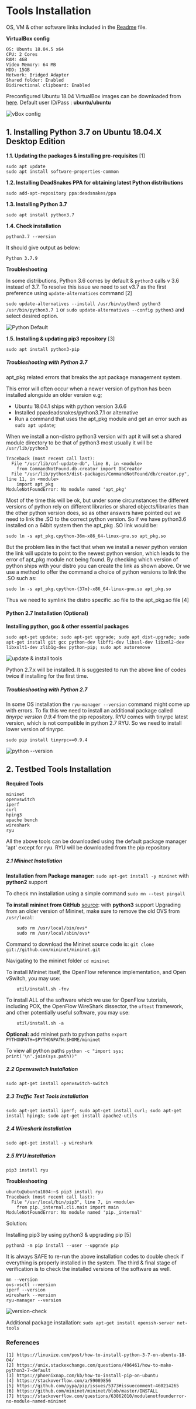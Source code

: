 # Tools Installation

OS, VM & other software links included in the [Readme](https://github.com/biplabro/SDN-hands-on_Openflow-Mininet-RYU/blob/master/README.md) file.

**VirtualBox config**

	OS: Ubuntu 18.04.5 x64
	CPU: 2 Cores 
	RAM: 4GB 
	Video Memory: 64 MB
	HDD: 15GB
	Network: Bridged Adapter
	Shared folder: Enabled
	Bidirectional clipboard: Enabled

Preconfigured Ubuntu 18.04 VirtualBox images can be downloaded from [here](https://www.linuxvmimages.com/images/ubuntu-1804/). Default user ID/Pass : **ubuntu/ubuntu**

![vBox config](https://github.com/biplabro/SDN-hands-on_Openflow-Mininet-RYU/blob/master/images/vbox.png)

## 1. Installing Python 3.7 on Ubuntu 18.04.X Desktop Edition

**1.1. Updating the packages & installing pre-requisites** [1]
```
sudo apt update
sudo apt install software-properties-common
```

**1.2. Installing DeadSnakes PPA for obtaining latest Python distributions**

```sudo add-apt-repository ppa:deadsnakes/ppa```

**1.3. Installing Python 3.7**

```sudo apt install python3.7```

**1.4. Check installation**

```python3.7 --version```

It should give output as below:

```Python 3.7.9```

**Troubleshooting**

In some distributions, Python 3.6 comes by default & ```python3``` calls v 3.6 instead of 3.7. To resolve this issue we need to set v3.7 as the first preference using ```update-alternatices``` command [2]

```sudo update-alternatives --install /usr/bin/python3 python3 /usr/bin/python3.7 1```
or
```sudo update-alternatives --config python3``` and select desired option.

![Python Default](https://github.com/biplabro/SDN-hands-on_Openflow-Mininet-RYU/blob/master/images/python3.7-default.png)

**1.5. Installing & updating pip3 repository** [3]

```sudo apt install python3-pip```

##### Troubleshooting with Python 3.7
apt_pkg related errors that breaks the apt package management system.

This error will often occur when a newer version of python has been installed alongside an older version e.g;
- Ubuntu 18.04.1 ships with python version 3.6.6
- Installed ppa:deadsnakes/python3.7.1 or alternative
- Run a command that uses the apt_pkg module and get an error such as ```sudo apt update```;


When we install a non-distro python3 version with apt it will set a shared module directory to be that of python3 most usually it will be ```/usr/lib/python3```
    
```
Traceback (most recent call last):
  File "/usr/lib/cnf-update-db", line 8, in <module>
    from CommandNotFound.db.creator import DbCreator
  File "/usr/lib/python3/dist-packages/CommandNotFound/db/creator.py", line 11, in <module>
    import apt_pkg
ModuleNotFoundError: No module named 'apt_pkg'
```

Most of the time this will be ok, but under some circumstances the different versions of python rely on different libraries or shared objects/libraries than the other python version does, so as other answers have pointed out we need to link the .SO to the correct python version. So if we have python3.6 installed on a 64bit system then the apt_pkg .SO link would be:

```sudo ln -s apt_pkg.cpython-36m-x86_64-linux-gnu.so apt_pkg.so```

But the problem lies in the fact that when we install a newer python version the link will update to point to the newest python version, which leads to the error of apt_pkg module not being found. By checking which version of python ships with your distro you can create the link as shown above. Or we use a method to offer the command a choice of python versions to link the .SO such as:

```sudo ln -s apt_pkg.cpython-{37m}-x86_64-linux-gnu.so apt_pkg.so```

Thus we need to symlink the distro specific .so file to the apt_pkg.so file [4]

#### Python 2.7 Installation (Optional)

**Installing python, gcc & other essential packages** 

```sudo apt-get update; sudo apt-get upgrade; sudo apt dist-upgrade; sudo apt-get install git gcc python-dev libffi-dev libssl-dev libxml2-dev libxslt1-dev zlib1g-dev python-pip; sudo apt autoremove```

![update & install tools](https://github.com/biplabro/SDN-hands-on_Openflow-Mininet-RYU/blob/master/images/update.png)

Python 2.7.x will be installed. It is suggested to run the above line of codes twice if installing for the first time. 

##### Troubleshooting with Python 2.7
In some OS installation the ```ryu-manager --version``` command might come up with errors. To fix this we need to install an additional package called *tinyrpc version 0.9.4* from the pip repository. RYU comes with tinyrpc latest version, which is not compatible in python 2.7 RYU. So we need to install lower version of tinyrpc.

```sudo pip install tinyrpc==0.9.4```

![python --version](https://github.com/biplabro/SDN-hands-on_Openflow-Mininet-RYU/blob/master/images/python%20version.png)

## 2. Testbed Tools Installation

**Required Tools**

	mininet
	openvswitch
	iperf
	curl
	hping3
	apache bench
	wireshark
	ryu
All the above tools can be downloaded using the default package manager 'apt' except for ryu. RYU will be downloaded from the pip repository

##### 2.1 Mininet Installation
**Installation from Package manager:** ```sudo apt-get install -y mininet``` with **python2** support

To check mn installation using a simple command ```sudo mn --test pingall```

**To install mininet from GitHub** [source](https://github.com/mininet/mininet/blob/master/INSTALL): with **python3** support
Upgrading from an older version of Mininet, make sure to remove the old OVS from `/usr/local`:

        sudo rm /usr/local/bin/ovs*
        sudo rm /usr/local/sbin/ovs*
	
Command to download the Mininet source code is: `git clone git://github.com/mininet/mininet.git`

Navigating to the mininet folder `cd mininet`

To install Mininet itself, the OpenFlow reference implementation, and
   Open vSwitch, you may use:

        util/install.sh -fnv

To install ALL of the software which we use for OpenFlow tutorials, including POX, the OpenFlow WireShark dissector, the `oftest` framework, and other potentially useful software, you may use:

        util/install.sh -a
**Optional:** add mininet path to python paths `export PYTHONPATH=$PYTHONPATH:$HOME/mininet`

To view all python paths `python -c "import sys; print('\n'.join(sys.path))"`

##### 2.2 Openvswitch Installation
```sudo apt-get install openvswitch-switch```

##### 2.3 Traffic Test Tools installation
```sudo apt-get install iperf; sudo apt-get install curl; sudo apt-get install hping3; sudo apt-get install apache2-utils```

##### 2.4 Wireshark Installation
```sudo apt-get install -y wireshark```

##### 2.5 RYU installation
```pip3 install ryu```

**Troubleshooting**
```
ubuntu@ubuntu1804:~$ pip3 install ryu
Traceback (most recent call last):
  File "/usr/local/bin/pip3", line 7, in <module>
    from pip._internal.cli.main import main
ModuleNotFoundError: No module named 'pip._internal'
```
Solution:

Installing pip3 by using python3 & upgrading pip [5]

```python3 -m pip install --user --upgrade pip```


It is always SAFE to re-run the above installation codes to double check if everything is properly installed in the system. The third & final stage of verification is to check the installed versions of the software as well.

	mn --version
	ovs-vsctl --version
	iperf --version
	wireshark --version	
	ryu-manager --version
	
![version-check](https://github.com/biplabro/SDN-hands-on_Openflow-Mininet-RYU/blob/master/images/versions.png)

Additional package installation:
```sudo apt-get install openssh-server net-tools```

### References
```
[1] https://linuxize.com/post/how-to-install-python-3-7-on-ubuntu-18-04/
[2] https://unix.stackexchange.com/questions/496461/how-to-make-python3-7-default
[3] https://phoenixnap.com/kb/how-to-install-pip-on-ubuntu
[4] https://stackoverflow.com/a/59089856
[5] https://github.com/pypa/pip/issues/5373#issuecomment-460214265
[6] https://github.com/mininet/mininet/blob/master/INSTALL
[7] https://stackoverflow.com/questions/63862010/modulenotfounderror-no-module-named-mininet
```
